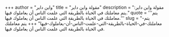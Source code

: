 +++
author = "واين داير"
title = "مقولة واين داير"
description = "مقولة واين داير: يتم معاملتك في الحياة بالطريقة التي علمت الناس أن يعاملوك فيها."
quote = '''يتم معاملتك في الحياة بالطريقة التي علمت الناس أن يعاملوك فيها.'''
slug = "يتم-معاملتك-في-الحياة-بالطريقة-التي-علمت-الناس-أن-يعاملوك-فيها"
+++
يتم معاملتك في الحياة بالطريقة التي علمت الناس أن يعاملوك فيها.
